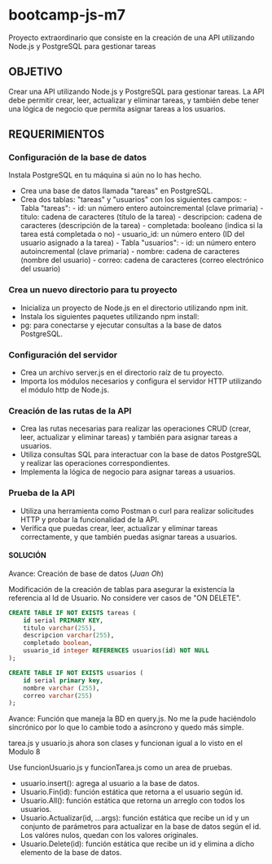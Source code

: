 # bootcamp-js-m7

Proyecto extraordinario que consiste en la creación de una API utilizando Node.js y PostgreSQL para gestionar tareas

## OBJETIVO

Crear una API utilizando Node.js y PostgreSQL para gestionar tareas. La API debe permitir crear, leer, actualizar y eliminar tareas, y también debe tener una lógica de negocio que permita asignar tareas a los usuarios.

## REQUERIMIENTOS

### Configuración de la base de datos

Instala PostgreSQL en tu máquina si aún no lo has hecho.

-   Crea una base de datos llamada "tareas" en PostgreSQL.
-   Crea dos tablas: "tareas" y "usuarios" con los siguientes campos: - Tabla "tareas": - id: un número entero autoincremental (clave primaria) - titulo: cadena de caracteres (título de la tarea) - descripcion: cadena de caracteres (descripción de la
    tarea) - completada: booleano (indica si la tarea está completada
    o no) - usuario_id: un número entero (ID del usuario asignado a
    la tarea) - Tabla "usuarios": - id: un número entero autoincremental (clave primaria) - nombre: cadena de caracteres (nombre del usuario) - correo: cadena de caracteres (correo electrónico del
    usuario)

### Crea un nuevo directorio para tu proyecto

-   Inicializa un proyecto de Node.js en el directorio utilizando npm init.
-   Instala los siguientes paquetes utilizando npm install:
-   pg: para conectarse y ejecutar consultas a la base de datos
    PostgreSQL.

### Configuración del servidor

-   Crea un archivo server.js en el directorio raíz de tu proyecto.
-   Importa los módulos necesarios y configura el servidor HTTP
    utilizando el módulo http de Node.js.

### Creación de las rutas de la API

-   Crea las rutas necesarias para realizar las operaciones CRUD (crear,
    leer, actualizar y eliminar tareas) y también para asignar tareas a
    usuarios.
-   Utiliza consultas SQL para interactuar con la base de datos
    PostgreSQL y realizar las operaciones correspondientes.
-   Implementa la lógica de negocio para asignar tareas a usuarios.

### Prueba de la API

-   Utiliza una herramienta como Postman o curl para realizar solicitudes
    HTTP y probar la funcionalidad de la API.
-   Verifica que puedas crear, leer, actualizar y eliminar tareas
    correctamente, y que también puedas asignar tareas a usuarios.

#### SOLUCIÓN

Avance: Creación de base de datos (_Juan Oh_)

Modificación de la creación de tablas para asegurar la existencia la referencia al Id de Usuario. No considere ver casos de "ON DELETE".

```SQL
CREATE TABLE IF NOT EXISTS tareas (
    id serial PRIMARY KEY,
    titulo varchar(255),
    descripcion varchar(255),
    completado boolean,
    usuario_id integer REFERENCES usuarios(id) NOT NULL
);

CREATE TABLE IF NOT EXISTS usuarios (
	id serial primary key,
	nombre varchar (255),
	correo varchar(255)
);
```

Avance: Función que maneja la BD en query.js. No me la pude haciéndolo sincrónico por lo que lo cambie todo a asíncrono y quedo más simple.

tarea.js y usuario.js ahora son clases y funcionan igual a lo visto en el Modulo 8

Use funcionUsuario.js y funcionTarea.js como un area de pruebas.

- usuario.insert(): agrega al usuario a la base de datos.
- Usuario.Fin(id): función estática que retorna a el usuario según id.
- Usuario.All(): función estática que retorna un arreglo con todos los usuarios.
- Usuario.Actualizar(id, ...args): función estática que recibe un id y un conjunto de parámetros para actualizar en la base de datos según el id. Los valóres nulos, quedan con los valores originales.
- Usuario.Delete(id): función estática que recibe un id y elimina a dicho elemento de la base de datos.